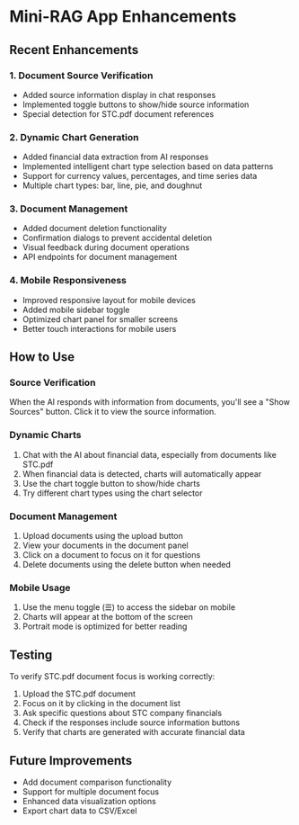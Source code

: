 # Mini-RAG App Enhancements

## Recent Enhancements

### 1. Document Source Verification
- Added source information display in chat responses
- Implemented toggle buttons to show/hide source information
- Special detection for STC.pdf document references

### 2. Dynamic Chart Generation
- Added financial data extraction from AI responses
- Implemented intelligent chart type selection based on data patterns
- Support for currency values, percentages, and time series data
- Multiple chart types: bar, line, pie, and doughnut

### 3. Document Management
- Added document deletion functionality
- Confirmation dialogs to prevent accidental deletion
- Visual feedback during document operations
- API endpoints for document management

### 4. Mobile Responsiveness
- Improved responsive layout for mobile devices
- Added mobile sidebar toggle
- Optimized chart panel for smaller screens
- Better touch interactions for mobile users

## How to Use

### Source Verification
When the AI responds with information from documents, you'll see a "Show Sources" button. Click it to view the source information.

### Dynamic Charts
1. Chat with the AI about financial data, especially from documents like STC.pdf
2. When financial data is detected, charts will automatically appear
3. Use the chart toggle button to show/hide charts
4. Try different chart types using the chart selector

### Document Management
1. Upload documents using the upload button
2. View your documents in the document panel
3. Click on a document to focus on it for questions
4. Delete documents using the delete button when needed

### Mobile Usage
1. Use the menu toggle (☰) to access the sidebar on mobile
2. Charts will appear at the bottom of the screen
3. Portrait mode is optimized for better reading

## Testing
To verify STC.pdf document focus is working correctly:
1. Upload the STC.pdf document
2. Focus on it by clicking in the document list
3. Ask specific questions about STC company financials
4. Check if the responses include source information buttons
5. Verify that charts are generated with accurate financial data

## Future Improvements
- Add document comparison functionality
- Support for multiple document focus
- Enhanced data visualization options
- Export chart data to CSV/Excel 